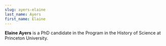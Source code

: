 ```yaml
---
slug: ayers-elaine
last_name: Ayers
first_name: Elaine
---
```

**Elaine Ayers** is a PhD candidate in the Program in the History of Science at Princeton University.